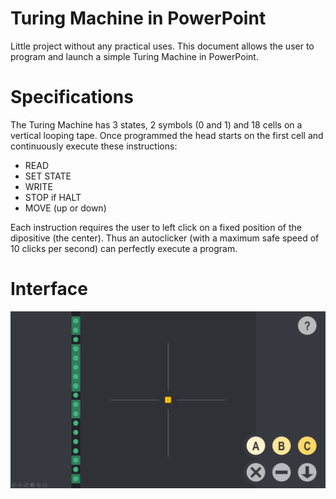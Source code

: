 # Turing Machine in PowerPoint
Little project without any practical uses.
This document allows the user to program and launch a simple Turing Machine in PowerPoint.
# Specifications
The Turing Machine has 3 states, 2 symbols (0 and 1) and 18 cells on a vertical looping tape.
Once programmed the head starts on the first cell and continuously execute these instructions:
- READ
- SET STATE
- WRITE
- STOP if HALT
- MOVE (up or down)

Each instruction requires the user to left click on a fixed position of the dipositive (the center).
Thus an autoclicker (with a maximum safe speed of 10 clicks per second) can perfectly execute a program.
# Interface
![interface](preview.png)
